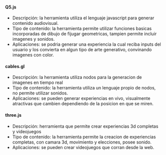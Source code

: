 #### Q5.js

- Descripción: la herramienta utiliza el lenguaje javascript para generar contenido audiovisual.
- Tipo de contenido: la herramienta permite utilizar funciones basicas incorporadas de dibujo de fijugar geometricas, tampien permite incluir imagenes y sonidos.
- Aplicaciones: se podria generar una experiencia la cual reciba inputs del usuario y los convierta en algun tipo de arte generativo, convinando imagenes con color.

#### cables.gl

- Descripción: la herramienta utiliza nodos para la generacion de imagenes en tiempo real
- Tipo de contenido: la herramienta utiliza un lenguaje propio de nodos, no permite utilizar sonidos.
- Aplicaciones: se pueden generar experiencias en vivo, visualmente atractivas que cambien dependiendo de la posicion en que se miren.

#### three.js

- Descripción: herramienta que permite crear experiencias 3d completas y videojuegos
- Tipo de contenido: la herramienta permite la creacion de experiencias completas, con camara 3d, movimiento y elecciones, posee sonido.
- Aplicaciones: se pueden crear videojuegos que corran desde la web.
  
